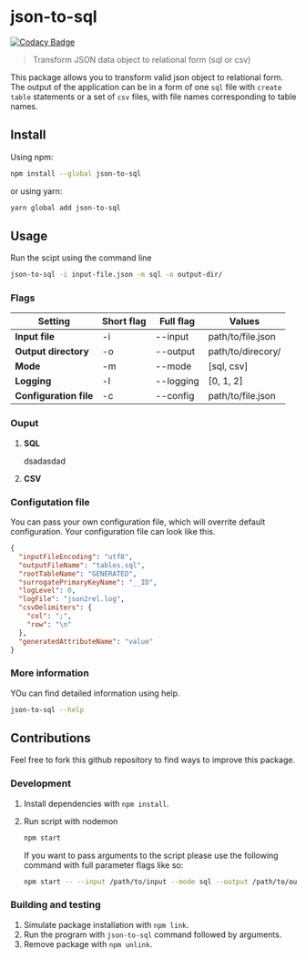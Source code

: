 # json-to-sql

[![Codacy Badge](https://api.codacy.com/project/badge/Grade/1982b37edf4d44a0be92a2ffd304115b)](https://www.codacy.com/app/tomaszgil_2/json-to-sql?utm_source=github.com&amp;utm_medium=referral&amp;utm_content=tomaszgil/json-to-sql&amp;utm_campaign=Badge_Grade)

> Transform JSON data object to relational form (sql or csv)

This package allows you to transform valid json object to relational form. The output of the application can be in a form of one `sql` file with `create table` statements or a set of `csv` files, with file names corresponding to table names.

## Install

Using npm:

```sh
npm install --global json-to-sql
```

or using yarn:

```sh
yarn global add json-to-sql
```

## Usage

Run the scipt using the command line

```sh
json-to-sql -i input-file.json -m sql -o output-dir/
```

### Flags

| Setting | Short flag | Full flag | Values |
|---|---|---|---|
| **Input file** | -i | --input | path/to/file.json |
| **Output directory** | -o | --output | path/to/direcory/ |
| **Mode** | -m | --mode | [sql, csv] |
| **Logging** | -l | --logging | [0, 1, 2] |
| **Configuration file** | -c | --config | path/to/file.json |

### Ouput
1.  **SQL**
    
    dsadasdad

1.  **CSV**


### Configutation file

You can pass your own configuration file, which will overrite default configuration. Your configuration file can look like this.
```json
{
  "inputFileEncoding": "utf8",
  "outputFileName": "tables.sql",
  "rootTableName": "GENERATED",
  "surrogatePrimaryKeyName": "__ID",
  "logLevel": 0,
  "logFile": "json2rel.log",
  "csvDelimiters": {
    "col": ";",
    "row": "\n"
  },
  "generatedAttributeName": "value"
}
```

### More information

YOu can find detailed information using help.
```sh
json-to-sql --help
```

## Contributions

Feel free to fork this github repository to find ways to improve this package.

### Development
1.  Install dependencies with `npm install`.

2.  Run script with nodemon 
    ```sh
    npm start
    ```

    If you want to pass arguments to the script please use the following command with full parameter flags like so:
    ```sh
    npm start -- --input /path/to/input --mode sql --output /path/to/output
    ```
  
### Building and testing
1.  Simulate package installation with `npm link`.
2.  Run the program with `json-to-sql` command followed by arguments.
3.  Remove package with `npm unlink`.
